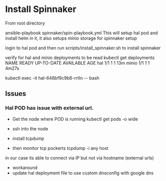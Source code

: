 # Install Spinnaker

From root directory

ansible-playbook spinnaker/spin-playbook.yml
 This will setup hal pod and install helm in it, it also setups minio storage for spinnaker setup

 login to hal pod and then run scripts/install_spinnaker.sh to install spinnaker

 verify for hal and minio deployments to be read
 kubectl get deployments
NAME    READY   UP-TO-DATE   AVAILABLE   AGE
hal     1/1     1            1           13m
minio   1/1     1            1           4m27s

kubectl exec -it hal-648bf9c9b6-rrltn  -- bash

## Issues
### Hal POD has issue with external url. 
- Get the node where POD is running
kubectl get pods -o wide

- ssh into the node
- install tcpdump
- then monitor tcp pockerts
tcpdump -i any host <POD-IP>

in our case its able to connect via IP but not via hostname (external urls)

- workaround
- update hal deployment file to use custom dnsconfig with google dns